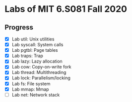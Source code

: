 # Labs of MIT 6.S081 Fall 2020

## Progress

- [x]  Lab util: Unix utilities
- [x]  Lab syscall: System calls
- [x]  Lab pgtbl: Page tables
- [x]  Lab traps: Trap
- [x]  Lab lazy: Lazy allocation
- [x]  Lab cow: Copy-on-write fork
- [x]  Lab thread: Multithreading
- [x]  Lab lock: Parallelism/locking
- [x]  Lab fs: File system
- [x]  Lab mmap: Mmap
- [ ]  Lab net: Network stack
